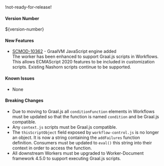 !not-ready-for-release!

#### Version Number
${version-number}

#### New Features
* [SCMOD-10362](https://portal.digitalsafe.net/browse/SCMOD-10362) - GraalVM JavaScript engine added  
The worker has been enhanced to support Graal.js scripts in Workflows. This allows ECMAScript 2020 features
to be included in customization scripts. Existing Nashorn scripts continue to be supported. 

#### Known Issues
- None

#### Breaking Changes
* Due to moving to Graal.js all `conditionFunction` elements in Workflows must be updated so that the function is named 
`condition` and be Graal.js compatible.
* Any `context.js` scripts must be Graal.js compatible.
* The `thisScriptObject` field exposed by `workflow-control.js` is no longer an object. It is now a string containing 
the `addFailures` function definition. Consumers must be updated to `eval()` this string into their context in order to 
access the function. 
* All downstream Workers must be upgraded to Worker-Document framework 4.5.0 to support executing Graal.js scripts.
